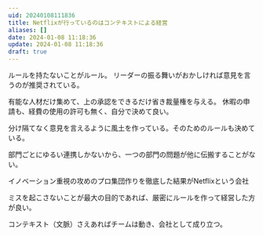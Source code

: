 ```yaml
---
uid: 20240108111836
title: Netflixが行っているのはコンテキストによる経営
aliases: []
date: 2024-01-08 11:18:36
update: 2024-01-08 11:18:36
draft: true
---
```



ルールを持たないことがルール。
リーダーの振る舞いがおかしければ意見を言うのが推奨されている。

有能な人材だけ集めて、上の承認をできるだけ省き裁量権を与える。
休暇の申請も、経費の使用の許可も無く、自分で決めて良い。

分け隔てなく意見を言えるように風土を作っている。そのためのルールも決めている。

部門ごとにゆるい連携しかないから、一つの部門の問題が他に伝搬することがない。


イノベーション重視の攻めのプロ集団作りを徹底した結果がNetflixという会社


ミスを起こさないことが最大の目的であれば、厳密にルールを作って経営した方が良い。



コンテキスト（文脈）さえあればチームは動き、会社として成り立つ。


[^dxshikou]: https://www.notion.so/ac8a820e0e0241f585e85477e7997724/ DXの思考法 日本経済復活への最強戦略, 西山 圭太,冨山 和彦, 文藝春秋, 2021/04/13
